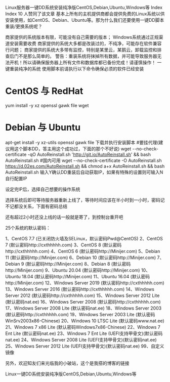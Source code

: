 Linux服务器一键DD系统安装纯净版CentOS,Debian,Ubuntu,Windows等
Index
Index
10 人赞同了该文章
基本上所有的主机提供商都会提供免费的Linux系统以供安装使用，如CentOS、Debian、Ubuntu等。那为什么我们还要使用一键DD脚本重装/更换系统呢？

商家提供的系统版本有限，可能没有自己需要的版本；
Windows系统通过正规渠道安装需要收费
商家提供的系统大多都是改装过的，不纯净，可能存在软件兼容行问题；
商家提供的系统大多带有监控，特别是某里云，某鹅云，卸载监控和排查后门不是那么简单的。
警告：重装系统将抹掉所有数据，并可能导致服务器无法开机！所以请确保服务器上所有文件和数据库都已备份完成！请谨慎操作！
一键重装纯净的系统
使用脚本前请执行以下命令确保必须的软件已经安装

# CentOS 与 RedHat
yum install -y xz openssl gawk file wget

# Debian 与 Ubuntu
apt-get install -y xz-utils openssl gawk file
下载并执行安装脚本
#要挂代理(建议用这个脚本DD，答主用这个成功过，下面的那个不好说)
wget --no-check-certificate -qO AutoReinstall.sh 'http://git.io/AutoReinstall.sh' && bash AutoReinstall.sh
#国内可用
wget --no-check-certificate -O AutoReinstall.sh https://d.02es.com/AutoReinstall.sh && chmod a+x AutoReinstall.sh && bash AutoReinstall.sh
输入Y确认DD重装后自动获取IP，如果有特殊的设置则可输入N自行配置IP

设定完IP后，选择自己想要的操作系统


选择系统后即可等待服务器重新上线了，等待时间应该在半小时到一小时，密码记不记都没关系，下面有密码总结

还有超过2小时还没上线的话一般就是寄了，到控制台重开吧

25个系统的默认密码：

1、CentOS 7.7 (已关闭防火墙及SELinux，默认密码Pwd@CentOS)
2、CentOS 7 (默认密码http://cxthhhhh.com)
3、CentOS 8 (默认密码http://cxthhhhh.com)
4、CentOS 6 (默认密码http://Minijer.com)
5、Debian 11 (默认密码http://Minijer.com)
6、Debian 10 (默认密码http://Minijer.com)
7、Debian 9 (默认密码http://Minijer.com)
8、Debian 8 (默认密码http://Minijer.com)
9、Ubuntu 20.04 (默认密码http://Minijer.com)
10、Ubuntu 18.04 (默认密码http://Minijer.com)
11、Ubuntu 16.04 (默认密码http://Minijer.com)
12、Windows Server 2019 (默认密码http://cxthhhhh.com)
13、Windows Server 2016 (默认密码http://cxthhhhh.com)
14、Windows Server 2012 (默认密码http://cxthhhhh.com)
15、Windows Server 2012 Lite (默认密码nat.ee)
16、Windows Server 2008 (默认密码http://cxthhhhh.com)
17、Windows Server 2008 Lite (默认密码nat.ee)
18、Windows Server 2003 (默认密码http://cxthhhhh.com)
19、Windows Server 2003 Lite (默认密码WinSrv2003x86-Chinese)
20、Windows 10 LTSC Lite (默认密码www.nat.ee)
21、Windows 7 x86 Lite (默认密码Windows7x86-Chinese)
22、Windows 7 Ent Lite (默认密码nat.ee)
23、Windows 7 Ent Lite (UEFI支持甲骨文)(默认密码nat.ee)
24、Windows Server 2008 Lite (UEFI支持甲骨文)(默认密码nat.ee)
25、Windows Server 2012 Lite (UEFI支持甲骨文)(默认密码nat.ee)
99、自定义镜像

另外，欢迎知友们来光临我的小破站，这个是我搭的博客的链接

Linux一键DD系统安装纯净版CentOS,Debian,Ubuntu,Windows等
